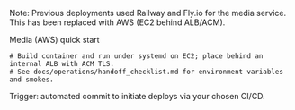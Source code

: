 Note: Previous deployments used Railway and Fly.io for the media service. This has been replaced with AWS (EC2 behind ALB/ACM).

Media (AWS) quick start
```
# Build container and run under systemd on EC2; place behind an internal ALB with ACM TLS.
# See docs/operations/handoff_checklist.md for environment variables and smokes.
```

Trigger: automated commit to initiate deploys via your chosen CI/CD.
